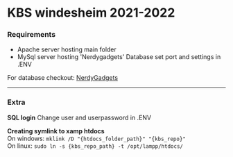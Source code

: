 # KBS windesheim 2021-2022

### Requirements

- Apache server hosting main folder
- MySql server hosting 'Nerdygadgets' Database set port and settings in .ENV

For database checkout: [NerdyGadgets](https://www.dropbox.com/s/8iet4y5qr616vxf/Nerdygadgets_database.sql?dl=0)

---

### Extra

**SQL login**
Change user and userpassword in .ENV

**Creating symlink to xamp htdocs**\
On windows: `mklink /D "{htdocs_folder_path}" "{kbs_repo}"`\
On linux: `sudo ln -s {kbs_repo_path} -t /opt/lampp/htdocs/`
